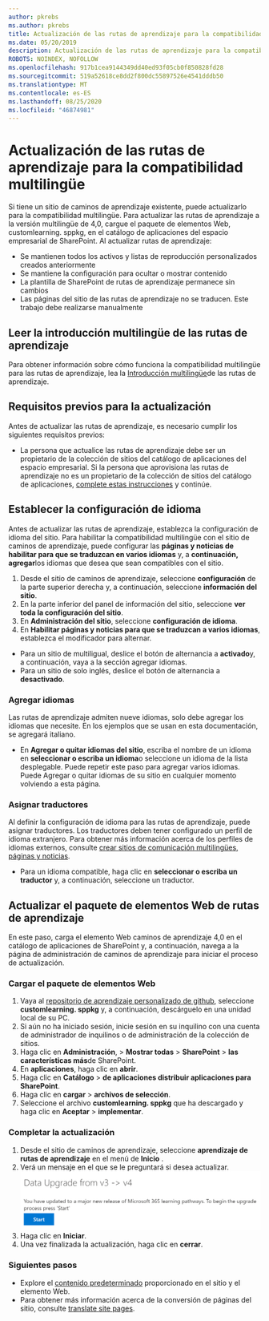 ```yaml
---
author: pkrebs
ms.author: pkrebs
title: Actualización de las rutas de aprendizaje para la compatibilidad multilingüe
ms.date: 05/20/2019
description: Actualización de las rutas de aprendizaje para la compatibilidad multilingüe
ROBOTS: NOINDEX, NOFOLLOW
ms.openlocfilehash: 917b1cea9144349dd40ed93f05cb0f850828fd28
ms.sourcegitcommit: 519a52618ce8dd2f800dc55897526e4541dddb50
ms.translationtype: MT
ms.contentlocale: es-ES
ms.lasthandoff: 08/25/2020
ms.locfileid: "46874981"
---
```

# <a name="update-learning-pathways-for-multilingual-support"></a>Actualización de las rutas de aprendizaje para la compatibilidad multilingüe
Si tiene un sitio de caminos de aprendizaje existente, puede actualizarlo para la compatibilidad multilingüe. Para actualizar las rutas de aprendizaje a la versión multilingüe de 4,0, cargue el paquete de elementos Web, customlearning. sppkg, en el catálogo de aplicaciones del espacio empresarial de SharePoint. Al actualizar rutas de aprendizaje:  

- Se mantienen todos los activos y listas de reproducción personalizados creados anteriormente
- Se mantiene la configuración para ocultar o mostrar contenido
- La plantilla de SharePoint de rutas de aprendizaje permanece sin cambios
- Las páginas del sitio de las rutas de aprendizaje no se traducen. Este trabajo debe realizarse manualmente

## <a name="read-the-learning-pathways-multilingual-overview"></a>Leer la introducción multilingüe de las rutas de aprendizaje
Para obtener información sobre cómo funciona la compatibilidad multilingüe para las rutas de aprendizaje, lea la [Introducción multilingüe](custom_overview_ml.md)de las rutas de aprendizaje. 

## <a name="prerequisites-to-update"></a>Requisitos previos para la actualización
Antes de actualizar las rutas de aprendizaje, es necesario cumplir los siguientes requisitos previos:
- La persona que actualice las rutas de aprendizaje debe ser un propietario de la colección de sitios del catálogo de aplicaciones del espacio empresarial. Si la persona que aprovisiona las rutas de aprendizaje no es un propietario de la colección de sitios del catálogo de aplicaciones, [complete estas instrucciones](addappadmin.md) y continúe. 

## <a name="set-language-settings"></a>Establecer la configuración de idioma 
Antes de actualizar las rutas de aprendizaje, establezca la configuración de idioma del sitio. Para habilitar la compatibilidad multilingüe con el sitio de caminos de aprendizaje, puede configurar las **páginas y noticias de habilitar para que se traduzcan en varios idiomas** y, a **continuación, agregar**los idiomas que desea que sean compatibles con el sitio.
1.  Desde el sitio de caminos de aprendizaje, seleccione **configuración** de la parte superior derecha y, a continuación, seleccione **información del sitio**.
2.  En la parte inferior del panel de información del sitio, seleccione **ver toda la configuración del sitio**.
3.  En **Administración del sitio**, seleccione **configuración de idioma**.
4.  En **Habilitar páginas y noticias para que se traduzcan a varios idiomas**, establezca el modificador para alternar. 
- Para un sitio de multiligual, deslice el botón de alternancia a **activado**y, a continuación, vaya a la sección agregar idiomas. 
- Para un sitio de solo inglés, deslice el botón de alternancia a **desactivado**.

### <a name="add-languages"></a>Agregar idiomas
Las rutas de aprendizaje admiten nueve idiomas, solo debe agregar los idiomas que necesite. En los ejemplos que se usan en esta documentación, se agregará italiano. 
- En **Agregar o quitar idiomas del sitio**, escriba el nombre de un idioma en **seleccionar o escriba un idioma**o seleccione un idioma de la lista desplegable. Puede repetir este paso para agregar varios idiomas. Puede Agregar o quitar idiomas de su sitio en cualquier momento volviendo a esta página.
 
### <a name="assign-translators"></a>Asignar traductores
Al definir la configuración de idioma para las rutas de aprendizaje, puede asignar traductores. Los traductores deben tener configurado un perfil de idioma extranjero. Para obtener más información acerca de los perfiles de idiomas externos, consulte [crear sitios de comunicación multilingües, páginas y noticias](https://support.office.com/article/2bb7d610-5453-41c6-a0e8-6f40b3ed750c).  
- Para un idioma compatible, haga clic en **seleccionar o escriba un traductor** y, a continuación, seleccione un traductor. 

## <a name="update-the-learning-pathways-web-part-package"></a>Actualizar el paquete de elementos Web de rutas de aprendizaje
En este paso, carga el elemento Web caminos de aprendizaje 4,0 en el catálogo de aplicaciones de SharePoint y, a continuación, navega a la página de administración de caminos de aprendizaje para iniciar el proceso de actualización.

### <a name="upload-the-web-part-package"></a>Cargar el paquete de elementos Web
1.  Vaya al [repositorio de aprendizaje personalizado de github](https://github.com/pnp/custom-learning-office-365/tree/master/webpart), seleccione **customlearning. sppkg** y, a continuación, descárguelo en una unidad local de su PC. 
2.  Si aún no ha iniciado sesión, inicie sesión en su inquilino con una cuenta de administrador de inquilinos o de administración de la colección de sitios. 
3.  Haga clic en **Administración**,  >  **Mostrar todas**  >  **SharePoint**  >  **las características más**de SharePoint. 
4.  En **aplicaciones**, haga clic en **abrir**. 
5.  Haga clic en **Catálogo**  >  **de aplicaciones distribuir aplicaciones para SharePoint**. 
6.  Haga clic en **cargar**  >  **archivos de selección**. 
7.  Seleccione el archivo **customlearning. sppkg** que ha descargado y haga clic en **Aceptar**  >  **implementar**. 

### <a name="complete-the-update"></a>Completar la actualización
1.  Desde el sitio de caminos de aprendizaje, seleccione **aprendizaje de rutas de aprendizaje** en el menú de **Inicio** . 
2.  Verá un mensaje en el que se le preguntará si desea actualizar. 
![custom_update_adminprompt_ml.png](media/custom_update_adminprompt_ml.png)
3.  Haga clic en **Iniciar**. 
4. Una vez finalizada la actualización, haga clic en **cerrar**. 

### <a name="next-steps"></a>Siguientes pasos
- Explore el [contenido predeterminado](custom_exploresite.md) proporcionado en el sitio y el elemento Web.
- Para obtener más información acerca de la conversión de páginas del sitio, consulte [translate site pages](custom_translate_page_ml.md). 

